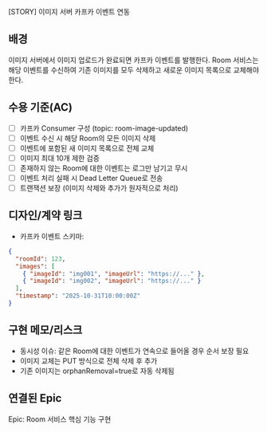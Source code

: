 [STORY] 이미지 서버 카프카 이벤트 연동

## 배경

이미지 서버에서 이미지 업로드가 완료되면 카프카 이벤트를 발행한다.
Room 서비스는 해당 이벤트를 수신하여 기존 이미지를 모두 삭제하고 새로운 이미지 목록으로 교체해야 한다.

## 수용 기준(AC)

- [ ] 카프카 Consumer 구성 (topic: room-image-updated)
- [ ] 이벤트 수신 시 해당 Room의 모든 이미지 삭제
- [ ] 이벤트에 포함된 새 이미지 목록으로 전체 교체
- [ ] 이미지 최대 10개 제한 검증
- [ ] 존재하지 않는 Room에 대한 이벤트는 로그만 남기고 무시
- [ ] 이벤트 처리 실패 시 Dead Letter Queue로 전송
- [ ] 트랜잭션 보장 (이미지 삭제와 추가가 원자적으로 처리)

## 디자인/계약 링크

- 카프카 이벤트 스키마:

```json
{
  "roomId": 123,
  "images": [
    { "imageId": "img001", "imageUrl": "https://..." },
    { "imageId": "img002", "imageUrl": "https://..." }
  ],
  "timestamp": "2025-10-31T10:00:00Z"
}
```

## 구현 메모/리스크

- 동시성 이슈: 같은 Room에 대한 이벤트가 연속으로 들어올 경우 순서 보장 필요
- 이미지 교체는 PUT 방식으로 전체 삭제 후 추가
- 기존 이미지는 orphanRemoval=true로 자동 삭제됨

## 연결된 Epic

Epic: Room 서비스 핵심 기능 구현

